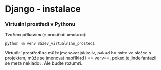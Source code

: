 # Django - instalace

### Virtuální prostředí v Pythonu

Tvoříme příkazem (v prostředí cmd.exe):

```python 
python -m venv název_virtualního_prostedí
```

Virtuální prostředí se může jmenovat jakkoliv, pokud ho máte ve složce s projektem, může se jmenovat například i ==.venv==, pokud je jinde fantazii se meze nekladou. Ale buďte rozumní.
